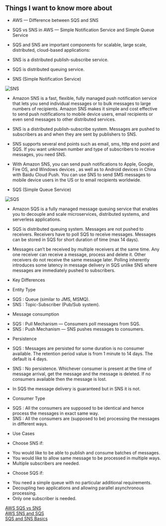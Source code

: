 ## Things I want to know more about

* AWS — Difference between SQS and SNS

- SQS vs SNS in AWS — Simple Notification Service and Simple Queue Service

- SQS and SNS are important components for scalable, large scale, distributed, cloud-based applications:

- SNS is a distributed publish-subscribe service.

- SQS is distributed queuing service.

* SNS (Simple Notification Service)

![SNS](https://miro.medium.com/max/502/1*mdUPKzrfJFuXa4d43KhKUQ.png)

- Amazon SNS is a fast, flexible, fully managed push notification service that lets you send individual messages or to bulk messages to large numbers of recipients. Amazon SNS makes it simple and cost effective to send push notifications to mobile device users, email recipients or even send messages to other distributed services.

- SNS is a distributed publish-subscribe system. Messages are pushed to subscribers as and when they are sent by publishers to SNS.

- SNS supports several end points such as email, sms, http end point and SQS. If you want unknown number and type of subscribers to receive messages, you need SNS.

- With Amazon SNS, you can send push notifications to Apple, Google, Fire OS, and Windows devices , as well as to Android devices in China with Baidu Cloud Push. You can use SNS to send SMS messages to mobile device users in the US or to email recipients worldwide.

* SQS (Simple Queue Service)

![SQS](https://miro.medium.com/max/700/1*7eL3udb6Cto4I9Ly1sN8oA.jpeg)

- Amazon SQS is a fully managed message queuing service that enables you to decouple and scale microservices, distributed systems, and serverless applications.

- SQS is distributed queuing system. Messages are not pushed to receivers. Receivers have to poll SQS to receive messages. Messages can be stored in SQS for short duration of time (max 14 days).

- Messages can’t be received by multiple receivers at the same time. Any one receiver can receive a message, process and delete it. Other receivers do not receive the same message later. Polling inherently introduces some latency in message delivery in SQS unlike SNS where messages are immediately pushed to subscribers.

* Key Differences

* Entity Type
- SQS : Queue (similar to JMS, MSMQ).
- SNS : Topic-Subscriber (Pub/Sub system).

* Message consumption
- SQS : Pull Mechanism — Consumers poll messages from SQS.
- SNS : Push Mechanism — SNS pushes messages to consumers.

* Persistence
- SQS : Messages are persisted for some duration is no consumer available. The retention period value is from 1 minute to 14 days. The default is 4 days.
- SNS : No persistence. Whichever consumer is present at the time of message arrival, get the message and the message is deleted. If no consumers available then the message is lost.

- In SQS the message delivery is guaranteed but in SNS it is not.

* Consumer Type
- SQS : All the consumers are supposed to be identical and hence process the messages in exact same way.
- SNS : All the consumers are (supposed to be) processing the messages in different ways.

* Use Cases

 * Choose SNS if:
 - You would like to be able to publish and consume batches of messages.
 - You would like to allow same message to be processed in multiple ways.
 - Multiple subscribers are needed.

 * Choose SQS if:
 - You need a simple queue with no particular additional requirements.
 - Decoupling two applications and allowing parallel asynchronous processing.
 - Only one subscriber is needed.

 [AWS SQS vs SNS](https://medium.com/awesome-cloud/aws-difference-between-sqs-and-sns-61a397bf76c5)<br>
 [AWS SNS and SQS](https://www.youtube.com/watch?v=mXk0MNjlO7A)<br>
 [SQS and SNS Basics](https://www.youtube.com/watch?v=UesxWuZMZqI)<br>